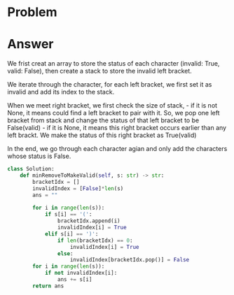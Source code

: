 # Problem
# Answer
We frist creat an array to store the status of each character (invalid: True, valid: False), then create a stack to store the invalid left bracket.

We iterate through the character, for each left bracket, we first set it as invalid and add its index to the stack. 

When we meet right bracket, we first check the size of stack, 
    - if it is not None, it means could find a left bracket to pair with it. So, we pop one left bracket from stack and change the status of that left bracket to be False(valid)
    - if it is None, it means this right bracket occurs earlier than any left brackt. We make the status of this right bracket as True(valid)

In the end, we go through each character agian and only add the characters whose status is False.
```python
class Solution:
    def minRemoveToMakeValid(self, s: str) -> str:
        bracketIdx = []
        invalidIndex = [False]*len(s)
        ans = ""
        
        for i in range(len(s)):
            if s[i] == '(':
                bracketIdx.append(i)
                invalidIndex[i] = True
            elif s[i] == ')':
                if len(bracketIdx) == 0:
                    invalidIndex[i] = True
                else:
                    invalidIndex[bracketIdx.pop()] = False
        for i in range(len(s)):
            if not invalidIndex[i]:
                ans += s[i]
        return ans
```